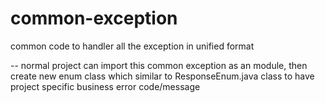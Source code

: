 # common-exception
common code to handler all the exception in unified format


-- normal project can import this common exception as an module, then create new enum class which similar to ResponseEnum.java class to have project specific business error code/message